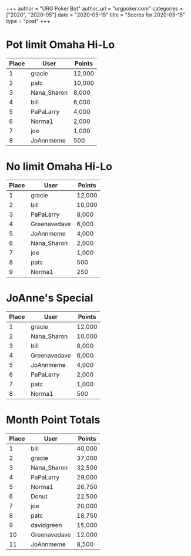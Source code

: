 +++
author = "URG Poker Bot"
author_url = "urgpoker.com"
categories = ["2020", "2020-05"]
date = "2020-05-15"
title = "Scores for 2020-05-15"
type = "post"
+++
# Pot limit Omaha Hi-Lo

| Place | User | Points |
|-------|------|--------|
| 1 | gracie | 12,000 |
| 2 | patc | 10,000 |
| 3 | Nana_Sharon | 8,000 |
| 4 | bill | 6,000 |
| 5 | PaPaLarry | 4,000 |
| 6 | Norma1 | 2,000 |
| 7 | joe | 1,000 |
| 8 | JoAnnmeme | 500 |

# No limit Omaha Hi-Lo

| Place | User | Points |
|-------|------|--------|
| 1 | gracie | 12,000 |
| 2 | bill | 10,000 |
| 3 | PaPaLarry | 8,000 |
| 4 | Greenavedave | 6,000 |
| 5 | JoAnnmeme | 4,000 |
| 6 | Nana_Sharon | 2,000 |
| 7 | joe | 1,000 |
| 8 | patc | 500 |
| 9 | Norma1 | 250 |

# JoAnne's Special

| Place | User | Points |
|-------|------|--------|
| 1 | gracie | 12,000 |
| 2 | Nana_Sharon | 10,000 |
| 3 | bill | 8,000 |
| 4 | Greenavedave | 6,000 |
| 5 | JoAnnmeme | 4,000 |
| 6 | PaPaLarry | 2,000 |
| 7 | patc | 1,000 |
| 8 | Norma1 | 500 |

# Month Point Totals

| Place | User | Points |
|-------|------|--------|
| 1 | bill | 40,000 |
| 2 | gracie | 37,000 |
| 3 | Nana_Sharon | 32,500 |
| 4 | PaPaLarry | 29,000 |
| 5 | Norma1 | 26,750 |
| 6 | Donut | 22,500 |
| 7 | joe | 20,000 |
| 8 | patc | 18,750 |
| 9 | davidgreen | 15,000 |
| 10 | Greenavedave | 12,000 |
| 11 | JoAnnmeme | 8,500 |
